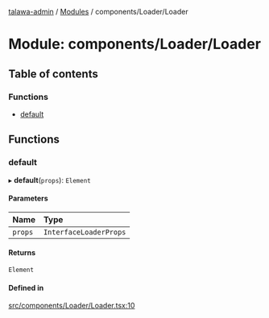 [talawa-admin](../README.md) / [Modules](../modules.md) / components/Loader/Loader

# Module: components/Loader/Loader

## Table of contents

### Functions

- [default](components_Loader_Loader.md#default)

## Functions

### default

▸ **default**(`props`): `Element`

#### Parameters

| Name | Type |
| :------ | :------ |
| `props` | `InterfaceLoaderProps` |

#### Returns

`Element`

#### Defined in

[src/components/Loader/Loader.tsx:10](https://github.com/kanhaiya04/talawa-admin/blob/52fefa1/src/components/Loader/Loader.tsx#L10)
